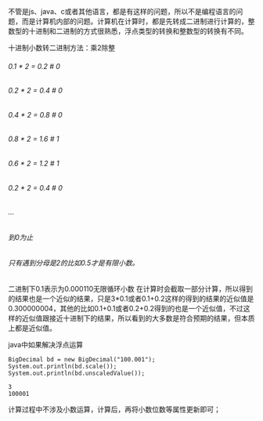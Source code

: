 不管是js、java、c或者其他语言，都是有这样的问题，所以不是编程语言的问题，而是计算机内部的问题。计算机在计算时，都是先转成二进制进行计算的，整数型的十进制和二进制的方式很熟悉，浮点类型的转换和整数型的转换有不同。

十进制小数转二进制方法：乘2除整
###### 0.1 * 2 = 0.2 # 0
###### 0.2 * 2 = 0.4 # 0
###### 0.4 * 2 = 0.8 # 0
###### 0.8 * 2 = 1.6 # 1
###### 0.6 * 2 = 1.2 # 1
###### 0.2 * 2 = 0.4 # 0
###### ...
###### 到0为止
###### 只有遇到分母是2的比如0.5才是有限小数。

二进制下0.1表示为0.000110无限循环小数
在计算时会截取一部分计算，所以得到的结果也是一个近似的结果，只是3*0.1或者0.1+0.2这样的得到的结果的近似值是0.300000004，其他的比如0.1+0.1或者0.2+0.2得到的也是一个近似值，不过这样的近似值跟接近十进制下的结果，所以看到的大多数是符合预期的结果，但本质上都是近似值。

java中如果解决浮点运算


```
BigDecimal bd = new BigDecimal("100.001");
System.out.println(bd.scale());
System.out.println(bd.unscaledValue());

3
100001
```
计算过程中不涉及小数运算，计算后，再将小数位数等属性更新即可；

